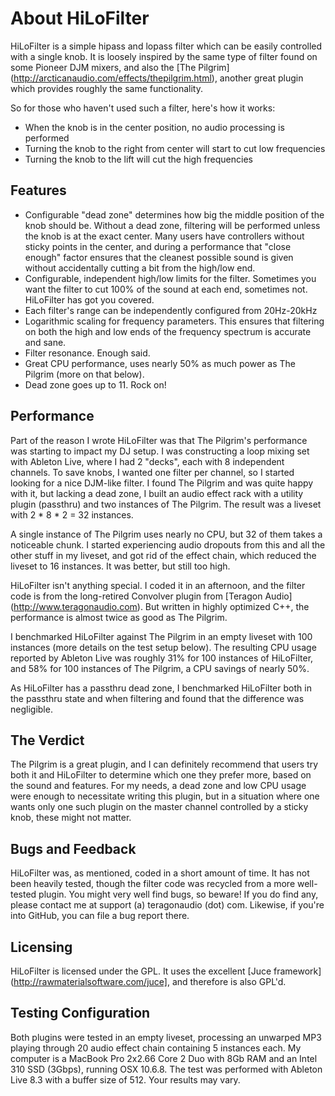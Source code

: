 About HiLoFilter
================

HiLoFilter is a simple hipass and lopass filter which can be easily controlled
with a single knob. It is loosely inspired by the same type of filter found on
some Pioneer DJM mixers, and also the [The Pilgrim]
(http://arcticanaudio.com/effects/thepilgrim.html), another great plugin which
provides roughly the same functionality.

So for those who haven't used such a filter, here's how it works:

* When the knob is in the center position, no audio processing is performed
* Turning the knob to the right from center will start to cut low frequencies
* Turning the knob to the lift will cut the high frequencies

Features
--------

* Configurable "dead zone" determines how big the middle position of the knob
  should be. Without a dead zone, filtering will be performed unless the knob
  is at the exact center. Many users have controllers without sticky points in
  the center, and during a performance that "close enough" factor ensures that
  the cleanest possible sound is given without accidentally cutting a bit from
  the high/low end.
* Configurable, independent high/low limits for the filter. Sometimes you want
  the filter to cut 100% of the sound at each end, sometimes not. HiLoFilter
  has got you covered.
* Each filter's range can be independently configured from 20Hz-20kHz
* Logarithmic scaling for frequency parameters. This ensures that filtering on
  both the high and low ends of the frequency spectrum is accurate and sane.
* Filter resonance. Enough said.
* Great CPU performance, uses nearly 50% as much power as The Pilgrim (more on
  that below).
* Dead zone goes up to 11. Rock on!

Performance
-----------

Part of the reason I wrote HiLoFilter was that The Pilgrim's performance
was starting to impact my DJ setup. I was constructing a loop mixing set with
Ableton Live, where I had 2 "decks", each with 8 independent channels. To save
knobs, I wanted one filter per channel, so I started looking for a nice
DJM-like filter. I found The Pilgrim and was quite happy with it, but lacking
a dead zone, I built an audio effect rack with a utility plugin (passthru) and
two instances of The Pilgrim. The result was a liveset with 2 * 8 * 2 = 32
instances.

A single instance of The Pilgrim uses nearly no CPU, but 32 of them takes a
noticeable chunk. I started experiencing audio dropouts from this and all the
other stuff in my liveset, and got rid of the effect chain, which reduced the
liveset to 16 instances. It was better, but still too high.

HiLoFilter isn't anything special. I coded it in an afternoon, and the filter
code is from the long-retired Convolver plugin from [Teragon Audio]
(http://www.teragonaudio.com). But written in highly optimized C++, the
performance is almost twice as good as The Pilgrim.

I benchmarked HiLoFilter against The Pilgrim in an empty liveset with 100
instances (more details on the test setup below). The resulting CPU usage
reported by Ableton Live was roughly 31% for 100 instances of HiLoFilter, and
58% for 100 instances of The Pilgrim, a CPU savings of nearly 50%.

As HiLoFilter has a passthru dead zone, I benchmarked HiLoFilter both in the
passthru state and when filtering and found that the difference was
negligible.

The Verdict
-----------

The Pilgrim is a great plugin, and I can definitely recommend that users try
both it and HiLoFilter to determine which one they prefer more, based on the
sound and features. For my needs, a dead zone and low CPU usage were enough to
necessitate writing this plugin, but in a situation where one wants only one
such plugin on the master channel controlled by a sticky knob, these might not
matter.

Bugs and Feedback
-----------------

HiLoFilter was, as mentioned, coded in a short amount of time. It has not been
heavily tested, though the filter code was recycled from a more well-tested
plugin. You might very well find bugs, so beware! If you do find any, please
contact me at support (a) teragonaudio (dot) com. Likewise, if you're into
GitHub, you can file a bug report there.

Licensing
---------

HiLoFilter is licensed under the GPL. It uses the excellent [Juce framework]
(http://rawmaterialsoftware.com/juce], and therefore is also GPL'd.

Testing Configuration
---------------------

Both plugins were tested in an empty liveset, processing an unwarped MP3
playing through 20 audio effect chain containing 5 instances each. My computer
is a MacBook Pro 2x2.66 Core 2 Duo with 8Gb RAM and an Intel 310 SSD (3Gbps),
running OSX 10.6.8. The test was performed with Ableton Live 8.3 with a buffer
size of 512. Your results may vary.

